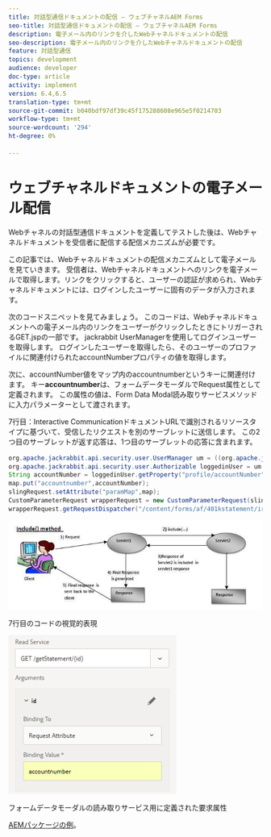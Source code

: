```yaml
---
title: 対話型通信ドキュメントの配信 — ウェブチャネルAEM Forms
seo-title: 対話型通信ドキュメントの配信 — ウェブチャネルAEM Forms
description: 電子メール内のリンクを介したWebチャネルドキュメントの配信
seo-description: 電子メール内のリンクを介したWebチャネルドキュメントの配信
feature: 対話型通信
topics: development
audience: developer
doc-type: article
activity: implement
version: 6.4,6.5
translation-type: tm+mt
source-git-commit: b040bdf97df39c45f175288608e965e5f0214703
workflow-type: tm+mt
source-wordcount: '294'
ht-degree: 0%

---
```



# ウェブチャネルドキュメントの電子メール配信

Webチャネルの対話型通信ドキュメントを定義してテストした後は、Webチャネルドキュメントを受信者に配信する配信メカニズムが必要です。

この記事では、Webチャネルドキュメントの配信メカニズムとして電子メールを見ていきます。 受信者は、Webチャネルドキュメントへのリンクを電子メールで取得します。リンクをクリックすると、ユーザーの認証が求められ、Webチャネルドキュメントには、ログインしたユーザーに固有のデータが入力されます。

次のコードスニペットを見てみましょう。 このコードは、Webチャネルドキュメントへの電子メール内のリンクをユーザーがクリックしたときにトリガーされるGET.jspの一部です。 jackrabbit UserManagerを使用してログインユーザーを取得します。 ログインしたユーザーを取得したら、そのユーザーのプロファイルに関連付けられたaccountNumberプロパティの値を取得します。

次に、accountNumber値をマップ内のaccountnumberというキーに関連付けます。 キー&#x200B;**accountnumber**&#x200B;は、フォームデータモーダルでRequest属性として定義されます。 この属性の値は、Form Data Modal読み取りサービスメソッドに入力パラメーターとして渡されます。

7行目：Interactive CommunicationドキュメントURLで識別されるリソースタイプに基づいて、受信したリクエストを別のサーブレットに送信します。 この2つ目のサーブレットが返す応答は、1つ目のサーブレットの応答に含まれます。

```java
org.apache.jackrabbit.api.security.user.UserManager um = ((org.apache.jackrabbit.api.JackrabbitSession) session).getUserManager();
org.apache.jackrabbit.api.security.user.Authorizable loggedinUser = um.getAuthorizable(session.getUserID());
String accountNumber = loggedinUser.getProperty("profile/accountNumber")[0].getString();
map.put("accountnumber",accountNumber);
slingRequest.setAttribute("paramMap",map);
CustomParameterRequest wrapperRequest = new CustomParameterRequest(slingRequest,"GET");
wrapperRequest.getRequestDispatcher("/content/forms/af/401kstatement/irastatement/channels/web.html").include(wrapperRequest, response);
```

![includemethod](assets/includemethod.jpg)

7行目のコードの視覚的表現

![requestparameter](assets/requestparameter.png)

フォームデータモーダルの読み取りサービス用に定義された要求属性


[AEMパッケージの例](assets/webchanneldelivery.zip)。
